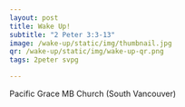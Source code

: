 ```yaml
---
layout: post
title: Wake Up!
subtitle: "2 Peter 3:3-13"
image: /wake-up/static/img/thumbnail.jpg
qr: /wake-up/static/img/wake-up-qr.png
tags: 2peter svpg

---
```


Pacific Grace MB Church (South Vancouver)

